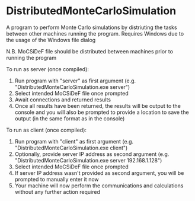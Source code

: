 # DistributedMonteCarloSimulation
A program to perform Monte Carlo simulations by distriuting the tasks between other machines running the program. Requires Windows due to the usage of the Windows file dialog  
  
N.B. MoCSiDeF file should be distributed between machines prior to running the program  
  
To run as server (once compiled):  
1. Run program with "server" as first argument (e.g. "DistributedMonteCarloSimulation.exe server")  
2. Select intended MoCSiDeF file once prompted  
3. Await connections and returned results  
4. Once all results have been returned, the results will be output to the console and you will also be prompted to provide a location to save the output (in the same format as in the console)  
  
To run as client (once compiled):  
1. Run program with "client" as first argument (e.g. "DistributedMonteCarloSimulation.exe client")  
2. Optionally, provide server IP address as second argument (e.g. "DistributedMonteCarloSimulation.exe server 192.168.1.128")  
3. Select intended MoCSiDeF file once prompted  
4. If server IP address wasn't provided as second argument, you will be prompted to manually enter it now  
5. Your machine will now perform the communications and calculations without any further action required  
